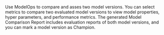 Use ModelOps to compare and asses two model versions. You can select metrics to compare two evaluated model versions to view model properties, hyper parameters, and performance metrics. The generated Model Comparison Report includes evaluation reports of both model versions, and you can mark a model version as Champion.

